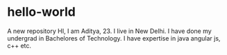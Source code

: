 # hello-world
A new repository
HI, I am Aditya, 23. I live in New Delhi. I have done my undergrad in Bachelores of Technology.
I have expertise in java angular js, c++ etc.
